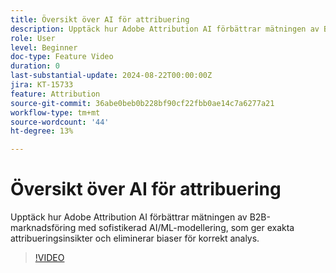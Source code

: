 ```yaml
---
title: Översikt över AI för attribuering
description: Upptäck hur Adobe Attribution AI förbättrar mätningen av B2B-marknadsföring med avancerad AI/ML-modellering.
role: User
level: Beginner
doc-type: Feature Video
duration: 0
last-substantial-update: 2024-08-22T00:00:00Z
jira: KT-15733
feature: Attribution
source-git-commit: 36abe0beb0b228bf90cf22fbb0ae14c7a6277a21
workflow-type: tm+mt
source-wordcount: '44'
ht-degree: 13%

---
```



# Översikt över AI för attribuering

Upptäck hur Adobe Attribution AI förbättrar mätningen av B2B-marknadsföring med sofistikerad AI/ML-modellering, som ger exakta attribueringsinsikter och eliminerar biaser för korrekt analys.

>[!VIDEO](https://video.tv.adobe.com/v/3433052/?learn=on)
